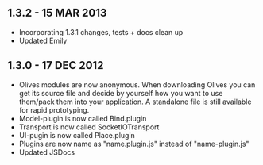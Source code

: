 1.3.2 - 15 MAR 2013
-------------------

* Incorporating 1.3.1 changes, tests + docs clean up
* Updated Emily

1.3.0 - 17 DEC 2012
-------------------

 * Olives modules are now anonymous. When downloading Olives you can get its source file and decide by yourself how you want to use them/pack them into your application. A standalone file is still available for rapid prototyping.
 * Model-plugin is now called Bind.plugin
 * Transport is now called SocketIOTransport
 * UI-pugin is now called Place.plugin
 * Plugins are now name as "name.plugin.js" instead of "name-plugin.js"
 * Updated JSDocs
